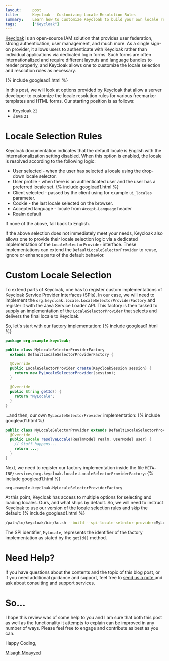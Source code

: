 ```yaml
---
layout:     post
title:      Keycloak - Customizing Locale Resolution Rules
summary:    Learn how to customize Keycloak to build your own locale resolution rules for login forms and theme templates.
tags:       ["Keycloak"]
---
```


[Keycloak](https://www.keycloak.org/) is an open-source IAM solution that provides user federation, strong authentication, user management, and much more. As a single sign-on provider, it allows users to authenticate with Keycloak rather than individual applications via dedicated login forms. Such forms are often internationalized and require different layouts and language bundles to render properly, and Keycloak allows one to customize the locale selection and resolution rules as necessary.

{% include googlead1.html  %}

In this post, we will look at options provided by Keycloak that allow a server developer to customize the locale resolution rules for various freemarker templates and HTML forms. Our starting position is as follows:

- Keycloak `22`
- Java `21`

# Locale Selection Rules

Keycloak documentation indicates that the default locale is English with the internationalization setting disabled. When this option is enabled, the locale is resolved according to the following logic:

- User selected - when the user has selected a locale using the drop-down locale selector.
- User profile - when there is an authenticated user and the user has a preferred locale set.
{% include googlead1.html  %}
- Client selected - passed by the client using for example `ui_locales` parameter.
- Cookie - the last locale selected on the browser.
- Accepted language - locale from `Accept-Language` header
- Realm default

If none of the above, fall back to English.

If the above selection does not immediately meet your needs, Keycloak also allows one to provide their locale selection logic via a dedicated implementation of the `LocaleSelectorProvider` interface. These implementations can extend the `DefaultLocaleSelectorProvider` to reuse, ignore or enhance parts of the default behavior. 

# Custom Locale Selection

To extend parts of Keycloak, one has to register custom implementations of Keycloak Service Provider Interfaces (SPIs). In our case, we will need to implement the `org.keycloak.locale.LocaleSelectorProviderFactory` and register it with the Java Service Loader API. This factory is then tasked to supply an implementation of the `LocaleSelectorProvider` that selects and delivers the final locale to Keycloak.

So, let's start with our factory implementation:
{% include googlead1.html  %}
```java
package org.example.keycloak;

public class MyLocaleSelectorProviderFactory 
  extends DefaultLocaleSelectorProviderFactory {

  @Override    
  public LocaleSelectorProvider create(KeycloakSession session) {
    return new MyLocaleSelectorProvider(session);    
  }

  @Override    
  public String getId() {
    return "MyLocale";
  }
}
```

...and then, our own `MyLocaleSelectorProvider` implementation:
{% include googlead1.html  %}
```java
public class MyLocaleSelectorProvider extends DefaultLocaleSelectorProvider {
  @Override
  public Locale resolveLocale(RealmModel realm, UserModel user) {
    // Stuff happens...
    return ...;
  }
}
```

Next, we need to register our factory implementation inside the file `META-INF/services/org.keycloak.locale.LocaleSelectorProviderFactory`:
{% include googlead1.html  %}
```
org.example.keycloak.MyLocaleSelectorProviderFactory
```

At this point, Keycloak has access to multiple options for selecting and loading locales. Ours, and what ships by default. So, we will need to instruct Keycloak to use our version of the locale selection rules and skip the default:
{% include googlead1.html  %}
```bash
/path/to/keycloak/bin/kc.sh --build --spi-locale-selector-provider=MyLocale
```

The SPI identifier, `MyLocale`, represents the identifier of the factory implementation as stated by the `getId()` method.

# Need Help?

If you have questions about the contents and the topic of this blog post, or if you need additional guidance and support, feel free to [send us a note ](/#contact-section-header) and ask about consulting and support services.

# So...

I hope this review was of some help to you and I am sure that both this post as well as the functionality it attempts to explain can be improved in any number of ways. Please feel free to engage and contribute as best as you can.

Happy Coding,

[Misagh Moayyed](https://fawnoos.com)